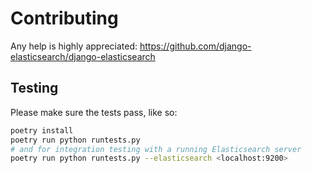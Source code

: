 # Contributing

Any help is highly appreciated: https://github.com/django-elasticsearch/django-elasticsearch


## Testing

Please make sure the tests pass, like so:
 
```bash
poetry install
poetry run python runtests.py
# and for integration testing with a running Elasticsearch server
poetry run python runtests.py --elasticsearch <localhost:9200>
```
